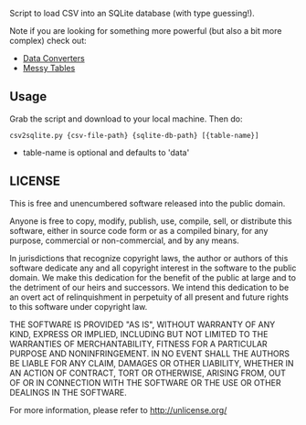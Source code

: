 Script to load CSV into an SQLite database (with type guessing!).

Note if you are looking for something more powerful (but also a bit more
complex) check out:

* [Data Converters](http://okfnlabs.org/dataconverters/)
* [Messy Tables](http://github.com/okfn/messytables/)

## Usage

Grab the script and download to your local machine. Then do:

    csv2sqlite.py {csv-file-path} {sqlite-db-path} [{table-name}]

* table-name is optional and defaults to 'data'

## LICENSE

This is free and unencumbered software released into the public domain.

Anyone is free to copy, modify, publish, use, compile, sell, or
distribute this software, either in source code form or as a compiled
binary, for any purpose, commercial or non-commercial, and by any
means.

In jurisdictions that recognize copyright laws, the author or authors
of this software dedicate any and all copyright interest in the
software to the public domain. We make this dedication for the benefit
of the public at large and to the detriment of our heirs and
successors. We intend this dedication to be an overt act of
relinquishment in perpetuity of all present and future rights to this
software under copyright law.

THE SOFTWARE IS PROVIDED "AS IS", WITHOUT WARRANTY OF ANY KIND,
EXPRESS OR IMPLIED, INCLUDING BUT NOT LIMITED TO THE WARRANTIES OF
MERCHANTABILITY, FITNESS FOR A PARTICULAR PURPOSE AND NONINFRINGEMENT.
IN NO EVENT SHALL THE AUTHORS BE LIABLE FOR ANY CLAIM, DAMAGES OR
OTHER LIABILITY, WHETHER IN AN ACTION OF CONTRACT, TORT OR OTHERWISE,
ARISING FROM, OUT OF OR IN CONNECTION WITH THE SOFTWARE OR THE USE OR
OTHER DEALINGS IN THE SOFTWARE.

For more information, please refer to <http://unlicense.org/>


